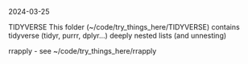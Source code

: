 2024-03-25

TIDYVERSE
This folder (~/code/try_things_here/TIDYVERSE) contains
tidyverse (tidyr, purrr, dplyr...)
deeply nested lists (and unnesting)

rrapply - see ~/code/try_things_here/rrapply
